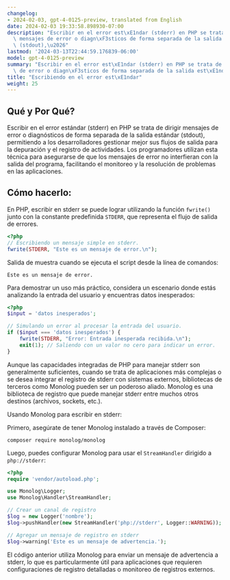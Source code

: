 ```yaml
---
changelog:
- 2024-02-03, gpt-4-0125-preview, translated from English
date: 2024-02-03 19:33:58.898930-07:00
description: "Escribir en el error est\xE1ndar (stderr) en PHP se trata de dirigir\
  \ mensajes de error o diagn\xF3sticos de forma separada de la salida est\xE1ndar\
  \ (stdout),\u2026"
lastmod: '2024-03-13T22:44:59.176839-06:00'
model: gpt-4-0125-preview
summary: "Escribir en el error est\xE1ndar (stderr) en PHP se trata de dirigir mensajes\
  \ de error o diagn\xF3sticos de forma separada de la salida est\xE1ndar (stdout),\u2026"
title: "Escribiendo en el error est\xE1ndar"
weight: 25
---
```


## Qué y Por Qué?

Escribir en el error estándar (stderr) en PHP se trata de dirigir mensajes de error o diagnósticos de forma separada de la salida estándar (stdout), permitiendo a los desarrolladores gestionar mejor sus flujos de salida para la depuración y el registro de actividades. Los programadores utilizan esta técnica para asegurarse de que los mensajes de error no interfieran con la salida del programa, facilitando el monitoreo y la resolución de problemas en las aplicaciones.

## Cómo hacerlo:

En PHP, escribir en stderr se puede lograr utilizando la función `fwrite()` junto con la constante predefinida `STDERR`, que representa el flujo de salida de errores.

```php
<?php
// Escribiendo un mensaje simple en stderr.
fwrite(STDERR, "Este es un mensaje de error.\n");
```

Salida de muestra cuando se ejecuta el script desde la línea de comandos:
```
Este es un mensaje de error.
```

Para demostrar un uso más práctico, considera un escenario donde estás analizando la entrada del usuario y encuentras datos inesperados:
```php
<?php
$input = 'datos inesperados';

// Simulando un error al procesar la entrada del usuario.
if ($input === 'datos inesperados') {
    fwrite(STDERR, "Error: Entrada inesperada recibida.\n");
    exit(1); // Saliendo con un valor no cero para indicar un error.
}
```

Aunque las capacidades integradas de PHP para manejar stderr son generalmente suficientes, cuando se trata de aplicaciones más complejas o se desea integrar el registro de stderr con sistemas externos, bibliotecas de terceros como Monolog pueden ser un poderoso aliado. Monolog es una biblioteca de registro que puede manejar stderr entre muchos otros destinos (archivos, sockets, etc.).

Usando Monolog para escribir en stderr:

Primero, asegúrate de tener Monolog instalado a través de Composer:
```
composer require monolog/monolog
```

Luego, puedes configurar Monolog para usar el `StreamHandler` dirigido a `php://stderr`:

```php
<?php
require 'vendor/autoload.php';

use Monolog\Logger;
use Monolog\Handler\StreamHandler;

// Crear un canal de registro
$log = new Logger('nombre');
$log->pushHandler(new StreamHandler('php://stderr', Logger::WARNING));

// Agregar un mensaje de registro en stderr
$log->warning('Este es un mensaje de advertencia.');
```

El código anterior utiliza Monolog para enviar un mensaje de advertencia a stderr, lo que es particularmente útil para aplicaciones que requieren configuraciones de registro detalladas o monitoreo de registros externos.
